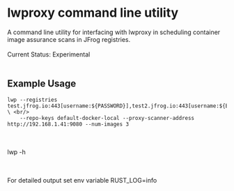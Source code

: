 lwproxy command line utility
===

A command line utility for interfacing with lwproxy in scheduling container image assurance scans in JFrog registries.<br/><br/>
Current Status: Experimental<br/><br/>

## Example Usage

    lwp --registries test.jfrog.io:443[username:${PASSWORD}],test2.jfrog.io:443[username:${ENCRYPTED_PASSWORD}]  \ <br/>
        --repo-keys default-docker-local --proxy-scanner-address http://192.168.1.41:9080 --num-images 3

<br/><br/>
lwp -h


<br/><br/>
For detailed output set env variable RUST_LOG=info
 
